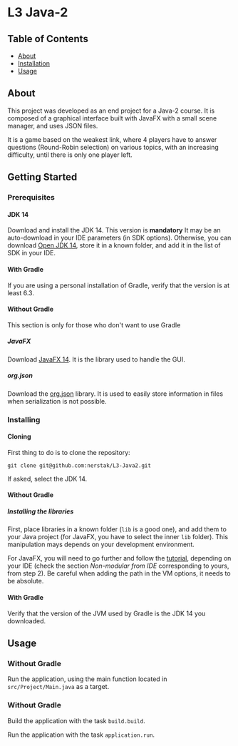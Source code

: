 # L3 Java-2

## Table of Contents

+ [About](#about)
+ [Installation](#getting_started)
+ [Usage](#usage)

## About <a name = "about"></a>

This project was developed as an end project for a Java-2 course. It is composed of a graphical interface built with JavaFX with a small scene manager, and uses JSON files.

It is a game based on the weakest link, where 4 players have to answer questions (Round-Robin selection) on various topics, with an increasing difficulty, until there is only one player left.

## Getting Started <a name = "getting_started"></a>

### Prerequisites

#### JDK 14

Download and install the JDK 14. This version is **mandatory** It may be an auto-download in your IDE parameters (in SDK options). Otherwise, you can download [Open JDK 14](https://jdk.java.net/14/), store it in a known folder, and add it in the list of SDK in your IDE.

#### With Gradle

If you are using a personal installation of Gradle, verify that the version is at least 6.3.

#### Without Gradle

This section is only for those who don't want to use Gradle

##### JavaFX

Download [JavaFX 14](https://gluonhq.com/products/javafx/). It is the library used to handle the GUI.

##### org.json

Download the [org.json](https://github.com/stleary/JSON-java) library. It is used to easily store information in files when serialization is not possible.

### Installing

#### Cloning

First thing to do is to clone the repository: 

```
git clone git@github.com:nerstak/L3-Java2.git
```

If asked, select the JDK 14.

#### Without Gradle

##### Installing the libraries

First, place libraries in a known folder (`lib` is a good one), and add them to your Java project (for JavaFX, you have to select the inner `lib` folder). This manipulation mays depends on your development environment.

For JavaFX, you will need to go further and follow the [tutorial](https://openjfx.io/openjfx-docs/), depending on your IDE (check the section *Non-modular from IDE* corresponding to yours, from step 2). Be careful when adding the path in the VM options, it needs to be absolute.

#### With Gradle

Verify that the version of the JVM used by Gradle is the JDK 14 you downloaded. 

## Usage <a name = "usage"></a>

### Without Gradle

Run the application, using the main function located in `src/Project/Main.java` as a target. 

### Without Gradle

Build the application with the task `build.build`.

Run the application with the task `application.run`.
